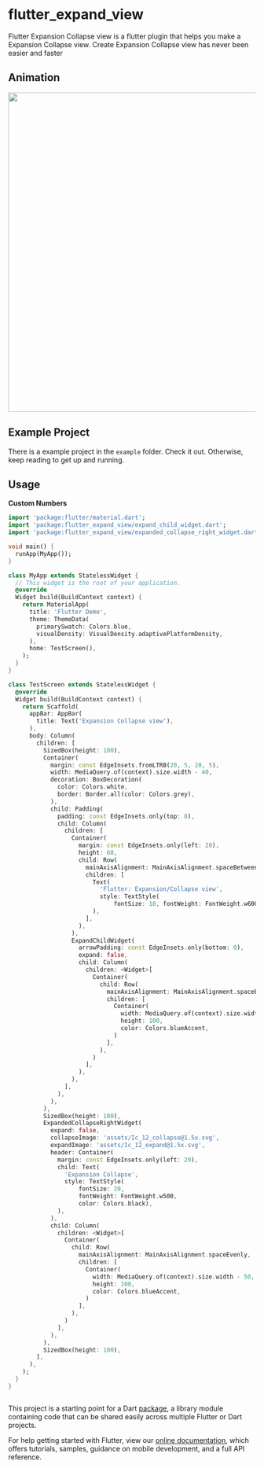 # flutter_expand_view

Flutter Expansion Collapse view is a flutter plugin that helps you make a Expansion Collapse view. Create Expansion Collapse view has never been easier and faster

## Animation
<p>
<img src="https://media.giphy.com/media/u0ilIGL2JTLEDykcg0/giphy.gif?raw=true" align = "center" height = "650px">
</p>

## Example Project

There is a example project in the `example` folder. Check it out. Otherwise, keep reading to get up and running.

## Usage

**Custom Numbers**

```dart
import 'package:flutter/material.dart';
import 'package:flutter_expand_view/expand_child_widget.dart';
import 'package:flutter_expand_view/expanded_collapse_right_widget.dart';

void main() {
  runApp(MyApp());
}

class MyApp extends StatelessWidget {
  // This widget is the root of your application.
  @override
  Widget build(BuildContext context) {
    return MaterialApp(
      title: 'Flutter Demo',
      theme: ThemeData(
        primarySwatch: Colors.blue,
        visualDensity: VisualDensity.adaptivePlatformDensity,
      ),
      home: TestScreen(),
    );
  }
}

class TestScreen extends StatelessWidget {
  @override
  Widget build(BuildContext context) {
    return Scaffold(
      appBar: AppBar(
        title: Text('Expansion Collapse view'),
      ),
      body: Column(
        children: [
          SizedBox(height: 100),
          Container(
            margin: const EdgeInsets.fromLTRB(20, 5, 20, 5),
            width: MediaQuery.of(context).size.width - 40,
            decoration: BoxDecoration(
              color: Colors.white,
              border: Border.all(color: Colors.grey),
            ),
            child: Padding(
              padding: const EdgeInsets.only(top: 8),
              child: Column(
                children: [
                  Container(
                    margin: const EdgeInsets.only(left: 20),
                    height: 60,
                    child: Row(
                      mainAxisAlignment: MainAxisAlignment.spaceBetween,
                      children: [
                        Text(
                          'Flutter: Expansion/Collapse view',
                          style: TextStyle(
                              fontSize: 18, fontWeight: FontWeight.w600),
                        ),
                      ],
                    ),
                  ),
                  ExpandChildWidget(
                    arrowPadding: const EdgeInsets.only(bottom: 0),
                    expand: false,
                    child: Column(
                      children: <Widget>[
                        Container(
                          child: Row(
                            mainAxisAlignment: MainAxisAlignment.spaceEvenly,
                            children: [
                              Container(
                                width: MediaQuery.of(context).size.width - 50,
                                height: 100,
                                color: Colors.blueAccent,
                              )
                            ],
                          ),
                        )
                      ],
                    ),
                  ),
                ],
              ),
            ),
          ),
          SizedBox(height: 100),
          ExpandedCollapseRightWidget(
            expand: false,
            collapseImage: 'assets/Ic_12_collapse@1.5x.svg',
            expandImage: 'assets/Ic_12_expand@1.5x.svg',
            header: Container(
              margin: const EdgeInsets.only(left: 20),
              child: Text(
                'Expansion Collapse',
                style: TextStyle(
                    fontSize: 20,
                    fontWeight: FontWeight.w500,
                    color: Colors.black),
              ),
            ),
            child: Column(
              children: <Widget>[
                Container(
                  child: Row(
                    mainAxisAlignment: MainAxisAlignment.spaceEvenly,
                    children: [
                      Container(
                        width: MediaQuery.of(context).size.width - 50,
                        height: 100,
                        color: Colors.blueAccent,
                      )
                    ],
                  ),
                )
              ],
            ),
          ),
          SizedBox(height: 100),
        ],
      ),
    );
  }
}



```

This project is a starting point for a Dart
[package](https://flutter.dev/developing-packages/),
a library module containing code that can be shared easily across
multiple Flutter or Dart projects.

For help getting started with Flutter, view our 
[online documentation](https://flutter.dev/docs), which offers tutorials, 
samples, guidance on mobile development, and a full API reference.

